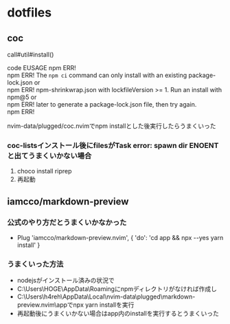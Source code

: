 # dotfiles

## coc

call#util#install()

code EUSAGE
npm ERR!  
npm ERR! The `npm ci` command can only install with an existing package-lock.json or   
npm ERR! npm-shrinkwrap.json with lockfileVersion >= 1. Run an install with npm@5 or  
npm ERR! later to generate a package-lock.json file, then try again.  
npm ERR!

nvim-data/plugged/coc.nvimでnpm installとした後実行したらうまくいった

### coc-listsインストール後にfilesがTask error: spawn dir ENOENTと出てうまくいかない場合
1. choco install riprep
1. 再起動

## iamcco/markdown-preview

### 公式のやり方だとうまくいかなかった

- Plug 'iamcco/markdown-preview.nvim', { 'do': 'cd app && npx --yes yarn install' }

### うまくいった方法

- nodejsがインストール済みの状況で
- C:\Users\HOGE\AppData\Roamingにnpmディレクトリがなければ作成し
- C:\Users\h4reh\AppData\Local\nvim-data\plugged\markdown-preview.nvim\appでnpx yarn installを実行
- 再起動後にうまくいかない場合はapp内のinstallを実行するとうまくいった

